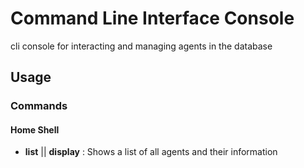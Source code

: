 # Command Line Interface Console

cli console for interacting and managing agents in the database


## Usage

### Commands

#### Home Shell
- **list** || **display** : Shows a list of all agents and their information
